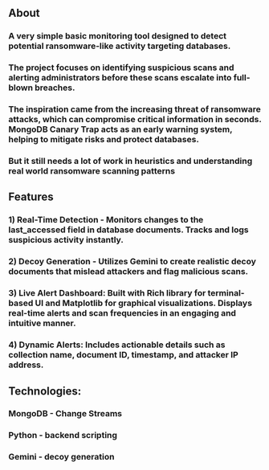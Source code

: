## About
### A very simple basic monitoring tool designed to detect potential ransomware-like activity targeting databases.
### The project focuses on identifying suspicious scans and alerting administrators before these scans escalate into full-blown breaches.
### The inspiration came from the increasing threat of ransomware attacks, which can compromise critical information in seconds. MongoDB Canary Trap acts as an early warning system, helping to mitigate risks and protect databases.
### But it still needs a lot of work in heuristics and understanding real world ransomware scanning patterns 

## Features
### 1) Real-Time Detection - Monitors changes to the last_accessed field in database documents. Tracks and logs suspicious activity instantly.

### 2) Decoy Generation - Utilizes Gemini to create realistic decoy documents that mislead attackers and flag malicious scans.

### 3) Live Alert Dashboard: Built with Rich library for terminal-based UI and Matplotlib for graphical visualizations. Displays real-time alerts and scan frequencies in an engaging and intuitive manner.

### 4) Dynamic Alerts: Includes actionable details such as collection name, document ID, timestamp, and attacker IP address.

## Technologies:
### MongoDB - Change Streams 
### Python - backend scripting
### Gemini - decoy generation
